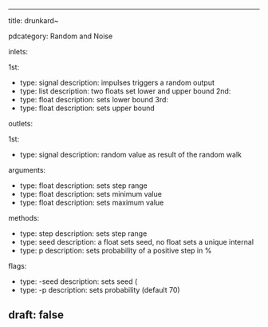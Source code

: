 --- 


title: drunkard~

pdcategory: Random and Noise

inlets:

  1st:
  - type: signal
    description: impulses triggers a random output
  - type: list
    description: two floats set lower and upper bound
  2nd:
  - type: float
    description: sets lower bound
  3rd:
  - type: float
    description: sets upper bound

outlets:

  1st:
  - type: signal
    description: random value as result of the random walk

arguments:
  - type: float
    description: sets step range
  - type: float
    description: sets minimum value
  - type: float
    description: sets maximum value

methods:
  - type: step <float>
    description: sets step range
  - type: seed <float>
    description: a float sets seed, no float sets a unique internal
  - type: p <float>
    description: sets probability of a positive step in %

flags:
  - type: -seed <float>
    description: sets seed (
  - type: -p <float>
    description: sets probability (default 70)

draft: false
---